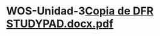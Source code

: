 # WOS-Unidad-3[Copia de DFR STUDYPAD.docx.pdf](https://github.com/AlixStart313/WOS-Unidad-3/files/10147915/Copia.de.DFR.STUDYPAD.docx.pdf)
